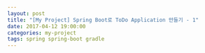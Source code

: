 ```yaml
---
layout: post
title: "[My Project] Spring Boot로 ToDo Application 만들기 - 1"
date: 2017-04-12 19:00:00
categories: my-project
tags: spring spring-boot gradle
---
```


